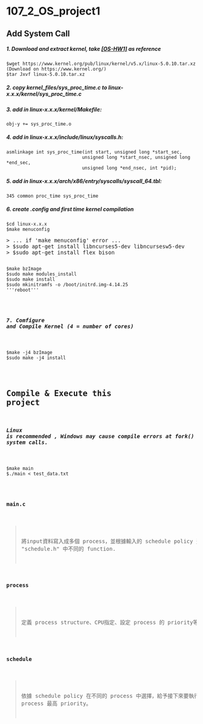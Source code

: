 # 107_2_OS_project1

## Add System Call
##### 1. Download and extract kernel, take [[OS-HW1]](https://docs.google.com/presentation/d/1KwS9PuGZxLXQ9IEYJE7KUhnz3bHohJLWOH-CRGZkC40/edit#slide=id.p25) as reference
<pre><code>$wget https://www.kernel.org/pub/linux/kernel/v5.x/linux-5.0.10.tar.xz (Download on https://www.kernel.org/)
$tar Jxvf linux-5.0.10.tar.xz
</code></pre>
##### 2. copy  kernel_files/sys_proc_time.c  to  linux-x.x.x/kernel/sys_proc_time.c

##### 3. add in linux-x.x.x/kernel/Makefile:
<pre><code>obj-y += sys_proc_time.o</code></pre>

##### 4. add in linux-x.x.x/include/linux/syscalls.h:
<pre><code>asmlinkage int sys_proc_time(int start, unsigned long *start_sec,
                            unsigned long *start_nsec, unsigned long *end_sec, 
                            unsigned long *end_nsec, int *pid);
</code></pre>

##### 5. add in linux-x.x.x/arch/x86/entry/syscalls/syscall_64.tbl:
<pre><code>345 common proc_time sys_proc_time</code></pre>

##### 6. create .config and first time kernel compilation
<pre><code>$cd linux-x.x.x
$make menuconfig
</code></pre>
<pre>
> ... if 'make menuconfig' error ...
> $sudo apt-get install libncurses5-dev libncursesw5-dev
> $sudo apt-get install flex bison <pre>
<pre><code>$make bzImage
$sudo make modules_install
$sudo make install
$sudo mkinitramfs -o /boot/initrd.img-4.14.25
'''reboot'''</code></pre>

##### 7. Comfigure and Compile Kernel (4 = number of cores)
<pre><code>$make -j4 bzImage
$sudo make -j4 install</code></pre>

## Compile & Execute this project
##### Linux is recommended , Windows may cause compile errors at fork() or other system calls.
<pre><code>$make main
$./main < test_data.txt</code></pre>


#### main.c
> 將input資料寫入成多個 process，並根據輸入的 schedule policy 選擇 "schedule.h" 中不同的 function.

#### process
> 定義 process structure、CPU指定、設定 process 的 priority等等.

#### schedule
> 依據 schedule policy 在不同的 process 中選擇，給予接下來要執行的 process 最高 priority。


